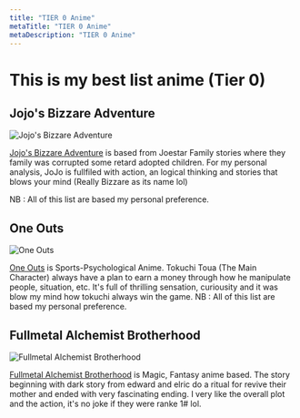 ```yaml
---
title: "TIER 0 Anime"
metaTitle: "TIER 0 Anime"
metaDescription: "TIER 0 Anime"
---
```

# This is my best list anime (Tier 0)
## Jojo's Bizzare Adventure
![Jojo's Bizzare Adventure](https://cdn.myanimelist.net/images/anime/3/40409.jpg "Jojo's Bizzare Adventure")

[Jojo's Bizzare Adventure](https://myanimelist.net/anime/14719/JoJo_no_Kimyou_na_Bouken_TV) is based from Joestar Family stories where they family was corrupted some retard adopted children.
For my personal analysis, JoJo is fullfiled with action, an logical thinking and stories that blows your mind (Really Bizzare as its name lol)

NB : All of this list are based my personal preference.

## One Outs
![One Outs](https://cdn.myanimelist.net/images/anime/13/22669.jpg "One Outs")

[One Outs](https://myanimelist.net/anime/5040/One_Outs) is Sports-Psychological Anime. Tokuchi Toua (The Main Character) always have a plan to earn a money through how he manipulate people, situation, etc.
It's full of thrilling sensation, curiousity and it was blow my mind how tokuchi always win the game.
NB : All of this list are based my personal preference.

## Fullmetal Alchemist Brotherhood
![Fullmetal Alchemist Brotherhood](https://cdn.myanimelist.net/images/anime/1223/96541.jpg "One Outs")

[Fullmetal Alchemist Brotherhood](https://myanimelist.net/anime/5114/Fullmetal_Alchemist__Brotherhood) is Magic, Fantasy anime based.
The story beginning with dark story from edward and elric do a ritual for revive their mother and ended with very fascinating ending.
I very like the overall plot and the action, it's no joke if they were ranke 1# lol.
